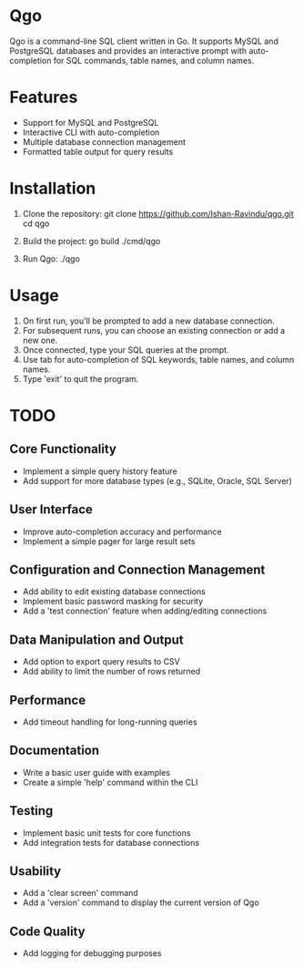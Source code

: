 # Qgo

Qgo is a command-line SQL client written in Go. It supports MySQL and PostgreSQL databases and provides an interactive prompt with auto-completion for SQL commands, table names, and column names.

# Features

- Support for MySQL and PostgreSQL
- Interactive CLI with auto-completion
- Multiple database connection management
- Formatted table output for query results

# Installation

1. Clone the repository:
git clone https://github.com/Ishan-Ravindu/qgo.git
cd qgo

2. Build the project:
go build ./cmd/qgo

3. Run Qgo:
./qgo

# Usage

1. On first run, you'll be prompted to add a new database connection.
2. For subsequent runs, you can choose an existing connection or add a new one.
3. Once connected, type your SQL queries at the prompt.
4. Use tab for auto-completion of SQL keywords, table names, and column names.
5. Type 'exit' to quit the program.

# TODO


## Core Functionality
-  Implement a simple query history feature
-  Add support for more database types (e.g., SQLite, Oracle, SQL Server)

## User Interface
-  Improve auto-completion accuracy and performance
-  Implement a simple pager for large result sets

## Configuration and Connection Management
-  Add ability to edit existing database connections
-  Implement basic password masking for security
-  Add a 'test connection' feature when adding/editing connections

## Data Manipulation and Output
-  Add option to export query results to CSV
-  Add ability to limit the number of rows returned

## Performance
-  Add timeout handling for long-running queries

## Documentation
-  Write a basic user guide with examples
-  Create a simple 'help' command within the CLI

## Testing
-  Implement basic unit tests for core functions
-  Add integration tests for database connections

## Usability
-  Add a 'clear screen' command
-  Add a 'version' command to display the current version of Qgo

## Code Quality
-  Add logging for debugging purposes
